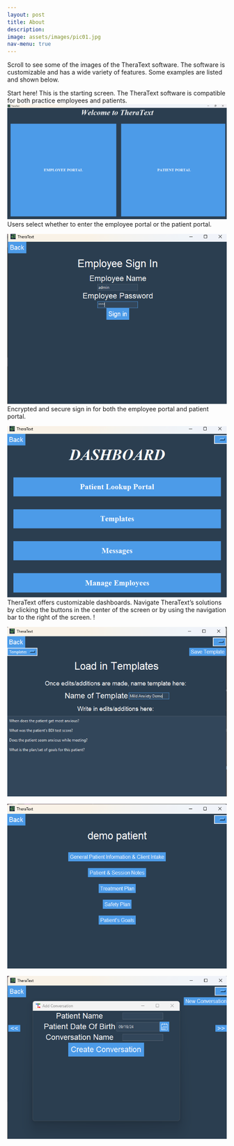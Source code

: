 ```yaml
---
layout: post
title: About
description: 
image: assets/images/pic01.jpg
nav-menu: true
---
```

Scroll to see some of the images of the TheraText software. The software is customizable and has a wide variety of features. Some examples are listed and shown below.

Start here! This is the starting screen. The TheraText software is compatible for both practice employees and patients. 
![Opening Image](assets/images/demo1.png) 
Users select whether to enter the employee portal or the patient portal.

 ![Opening Image](assets/images/demo2.png)
 Encrypted and secure sign in for both the employee portal and patient portal.

![Opening Image](assets/images/demo3.png)
TheraText offers customizable dashboards. Navigate TheraText’s solutions by clicking the buttons in the center of the screen or by using the navigation bar to the right of the screen. !

![Opening Image](assets/images/demo4.png)

![Opening Image](assets/images/demo5.png)

![Opening Image](assets/images/demo6.png)
